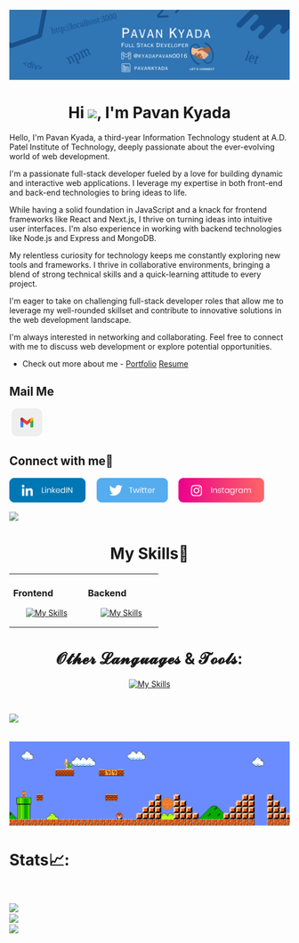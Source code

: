 ![logo](https://github.com/KyadaPavan/KyadaPavan/blob/main/GithubBanner.png?raw=true)
<h1 align="center">Hi <img src="https://raw.githubusercontent.com/aemmadi/aemmadi/master/wave.gif" width="30"/>, I'm Pavan Kyada</h1>


<p>Hello, I'm Pavan Kyada, a third-year Information Technology student at A.D. Patel Institute of Technology, deeply passionate about the ever-evolving world of web development.

I'm a passionate full-stack developer fueled by a love for building dynamic and interactive web applications. I leverage my expertise in both front-end and back-end technologies to bring ideas to life.

While having a solid foundation in JavaScript and a knack for frontend frameworks like React and Next.js, I thrive on turning ideas into intuitive user interfaces. I'm also experience in working with backend technologies like Node.js and Express and MongoDB. 

My relentless curiosity for technology keeps me constantly exploring new tools and frameworks. I thrive in collaborative environments, bringing a blend of strong technical skills and a quick-learning attitude to every project.

I'm eager to take on challenging full-stack developer roles that allow me to leverage my well-rounded skillset and contribute to innovative solutions in the web development landscape.

I'm always interested in networking and collaborating. Feel free to connect with me to discuss web development or explore potential opportunities.</p>

* Check out more about me - [Portfolio](https://pavankyada.vercel.app)  [Resume](https://pavankyada.vercel.app/resume)

  
## Mail Me

<p align="left">&nbsp;<a  href="mailto:kyadapavan0016@gmail.com" target="_blank" align="left"><img src="https://github.com/NikunjThesiya/NikunjThesiya/blob/main/Images/gmail.png" height=50> </a></p>

## Connect with me🤝

<p>
  <a  href="https://linkedin.com/in/pavankyada" target="_blank"><img src="https://github.com/NikunjThesiya/NikunjThesiya/blob/main/Images/linkedinlogo.png" height=44></a> &nbsp; &nbsp;
  <a  href="https://twitter.com/KyadaPavan" target="_blank"><img src="https://github.com/NikunjThesiya/NikunjThesiya/blob/main/Images/twitterlogo.png" height=44></a> &nbsp; &nbsp;
  <a href="https://instagram.com/pavan.kyada.16" target="_blank"><img src="https://github.com/NikunjThesiya/NikunjThesiya/blob/main/Images/instagramlogo.png" height=44></a> &nbsp; &nbsp;
</p>





![](https://user-images.githubusercontent.com/73097560/115834477-dbab4500-a447-11eb-908a-139a6edaec5c.gif)

<div align="center">
<h1>My Skills🚀</h1>
</div>

<table align="center"><tr><td valign="top" width="33%">

### Frontend  
<div align="center">  

 [![My Skills](https://skillicons.dev/icons?i=html,css,js,ts,react,redux,nextjs,tailwind,bootstrap,sass,figma&perline=4)]()

</div>

</td><td valign="top" width="33%">



### Backend  
<div align="center">  
 
[![My Skills](https://skillicons.dev/icons?i=mongodb,nodejs,express,mysql,firebase,supabase&perline=4)]()
 
</div>

</td></tr></table>  

<div align="center">
<h1>𝓞𝓽𝓱𝓮𝓻 𝓛𝓪𝓷𝓰𝓾𝓪𝓰𝓮𝓼 & 𝓣𝓸𝓸𝓵𝓼:</h1>

[![My Skills](https://skillicons.dev/icons?i=c,bash,git,github,netlify,vercel,vite)]()

 
</div>

<br />

![](https://user-images.githubusercontent.com/73097560/115834477-dbab4500-a447-11eb-908a-139a6edaec5c.gif)



<br>

<img src="https://github.com/KyadaPavan/KyadaPavan/blob/main/Mario_Gameplay.gif" alt="Mario Game" width="980">

<br>


# Stats📈:
<br>

![](https://github-readme-stats.vercel.app/api?username=KyadaPavan&theme=dark&hide_border=true&include_all_commits=true&count_private=true)<br/>
![](https://github-readme-streak-stats.herokuapp.com/?user=KyadaPavan&theme=dark&hide_border=true)<br/>
![](https://github-readme-stats.vercel.app/api/top-langs/?username=KyadaPavan&theme=dark&hide_border=true&include_all_commits=true&count_private=true&layout=compact)



<!-- Proudly created with GPRM ( https://gprm.itsvg.in ) -->

<!-- Proudly created with GPRM ( https://gprm.itsvg.in ) -->
